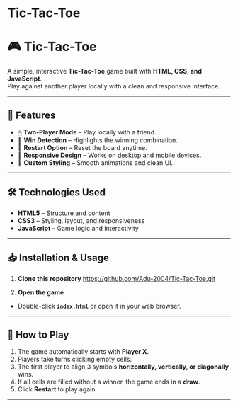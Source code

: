 # Tic-Tac-Toe
# 🎮 Tic-Tac-Toe

A simple, interactive **Tic-Tac-Toe** game built with **HTML, CSS, and JavaScript**.  
Play against another player locally with a clean and responsive interface.

---

## 🚀 Features

- 🖱 **Two-Player Mode** – Play locally with a friend.
- 🎯 **Win Detection** – Highlights the winning combination.
- 🔄 **Restart Option** – Reset the board anytime.
- 📱 **Responsive Design** – Works on desktop and mobile devices.
- 🎨 **Custom Styling** – Smooth animations and clean UI.

---

## 🛠 Technologies Used

- **HTML5** – Structure and content
- **CSS3** – Styling, layout, and responsiveness
- **JavaScript** – Game logic and interactivity

---

## 📥 Installation & Usage

1. **Clone this repository**
   https://github.com/Adu-2004/Tic-Tac-Toe.git

 3. **Open the game**
- Double-click **`index.html`** or open it in your web browser.

---

## 🎯 How to Play

1. The game automatically starts with **Player X**.
2. Players take turns clicking empty cells.
3. The first player to align 3 symbols **horizontally, vertically, or diagonally** wins.
4. If all cells are filled without a winner, the game ends in a **draw**.
5. Click **Restart** to play again.

---
